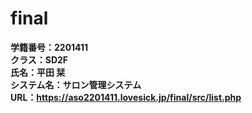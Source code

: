 # final
**学籍番号：2201411**  
**クラス：SD2F**  
**氏名：平田 栞**  
**システム名：サロン管理システム**  
**URL：https://aso2201411.lovesick.jp/final/src/list.php**  
